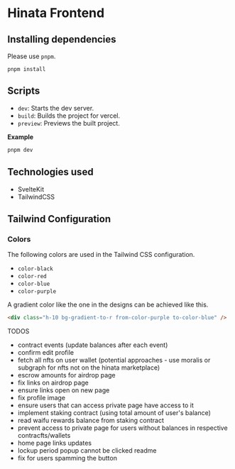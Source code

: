 # Hinata Frontend

## Installing dependencies

Please use `pnpm`.

```
pnpm install
```

## Scripts

- `dev`: Starts the dev server.
- `build`: Builds the project for vercel.
- `preview`: Previews the built project.

**Example**

```bash
pnpm dev
```

## Technologies used

- SvelteKit
- TailwindCSS

## Tailwind Configuration

### Colors

The following colors are used in the Tailwind CSS configuration.

- `color-black`
- `color-red`
- `color-blue`
- `color-purple`

A gradient color like the one in the designs can be achieved like this.

```html
<div class="h-10 bg-gradient-to-r from-color-purple to-color-blue" />
```

TODOS

- contract events (update balances after each event)
- confirm edit profile
- fetch all nfts on user wallet (potential approaches - use moralis or subgraph for nfts not on the hinata marketplace)
- escrow amounts for airdrop page
- fix links on airdrop page
- ensure links open on new page
- fix profile image
- ensure users that can access private page have access to it
- implement staking contract (using total amount of user's balance)
- read waifu rewards balance from staking contract
- prevent access to private page for users without balances in respective contracfts/wallets
- home page links updates
- lockup period popup cannot be clicked readme
- fix for users spamming the button